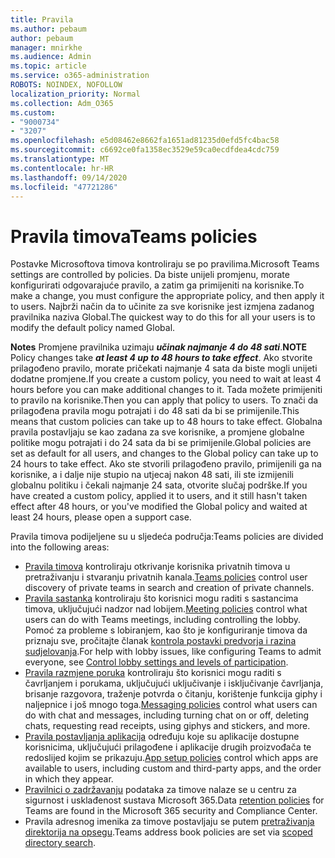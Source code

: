 ```yaml
---
title: Pravila
ms.author: pebaum
author: pebaum
manager: mnirkhe
ms.audience: Admin
ms.topic: article
ms.service: o365-administration
ROBOTS: NOINDEX, NOFOLLOW
localization_priority: Normal
ms.collection: Adm_O365
ms.custom:
- "9000734"
- "3207"
ms.openlocfilehash: e5d08462e8662fa1651ad81235d0efd5fc4bac58
ms.sourcegitcommit: c6692ce0fa1358ec3529e59ca0ecdfdea4cdc759
ms.translationtype: MT
ms.contentlocale: hr-HR
ms.lasthandoff: 09/14/2020
ms.locfileid: "47721286"
---
```

# <a name="teams-policies"></a><span data-ttu-id="7819e-102">Pravila timova</span><span class="sxs-lookup"><span data-stu-id="7819e-102">Teams policies</span></span>

<span data-ttu-id="7819e-103">Postavke Microsoftova timova kontroliraju se po pravilima.</span><span class="sxs-lookup"><span data-stu-id="7819e-103">Microsoft Teams settings are controlled by policies.</span></span> <span data-ttu-id="7819e-104">Da biste unijeli promjenu, morate konfigurirati odgovarajuće pravilo, a zatim ga primijeniti na korisnike.</span><span class="sxs-lookup"><span data-stu-id="7819e-104">To make a change, you must configure the appropriate policy, and then apply it to users.</span></span> <span data-ttu-id="7819e-105">Najbrži način da to učinite za sve korisnike jest izmjena zadanog pravilnika naziva Global.</span><span class="sxs-lookup"><span data-stu-id="7819e-105">The quickest way to do this for all your users is to modify the default policy named Global.</span></span> 

<span data-ttu-id="7819e-106">**Notes** Promjene pravilnika uzimaju ***učinak najmanje 4 do 48 sati***.</span><span class="sxs-lookup"><span data-stu-id="7819e-106">**NOTE** Policy changes take ***at least 4 up to 48 hours to take effect***.</span></span> <span data-ttu-id="7819e-107">Ako stvorite prilagođeno pravilo, morate pričekati najmanje 4 sata da biste mogli unijeti dodatne promjene.</span><span class="sxs-lookup"><span data-stu-id="7819e-107">If you create a custom policy, you need to wait at least 4 hours before you can make additional changes to it.</span></span> <span data-ttu-id="7819e-108">Tada možete primijeniti to pravilo na korisnike.</span><span class="sxs-lookup"><span data-stu-id="7819e-108">Then you can apply that policy to users.</span></span> <span data-ttu-id="7819e-109">To znači da prilagođena pravila mogu potrajati i do 48 sati da bi se primijenile.</span><span class="sxs-lookup"><span data-stu-id="7819e-109">This means that custom policies can take up to 48 hours to take effect.</span></span> <span data-ttu-id="7819e-110">Globalna pravila postavljaju se kao zadana za sve korisnike, a promjene globalne politike mogu potrajati i do 24 sata da bi se primijenile.</span><span class="sxs-lookup"><span data-stu-id="7819e-110">Global policies are set as default for all users, and changes to the Global policy can take up to 24 hours to take effect.</span></span> <span data-ttu-id="7819e-111">Ako ste stvorili prilagođeno pravilo, primijenili ga na korisnike, a i dalje nije stupio na utjecaj nakon 48 sati, ili ste izmijenili globalnu politiku i čekali najmanje 24 sata, otvorite slučaj podrške.</span><span class="sxs-lookup"><span data-stu-id="7819e-111">If you have created a custom policy, applied it to users, and it still hasn't taken effect after 48 hours, or you've modified the Global policy and waited at least 24 hours, please open a support case.</span></span>

<span data-ttu-id="7819e-112">Pravila timova podijeljene su u sljedeća područja:</span><span class="sxs-lookup"><span data-stu-id="7819e-112">Teams policies are divided into the following areas:</span></span>

- <span data-ttu-id="7819e-113">[Pravila timova](https://docs.microsoft.com/MicrosoftTeams/teams-policies) kontroliraju otkrivanje korisnika privatnih timova u pretraživanju i stvaranju privatnih kanala.</span><span class="sxs-lookup"><span data-stu-id="7819e-113">[Teams policies](https://docs.microsoft.com/MicrosoftTeams/teams-policies) control user discovery of private teams in search and creation of private channels.</span></span>  
- <span data-ttu-id="7819e-114">[Pravila sastanka](https://docs.microsoft.com/microsoftteams/meeting-policies-in-teams) kontroliraju što korisnici mogu raditi s sastancima timova, uključujući nadzor nad lobijem.</span><span class="sxs-lookup"><span data-stu-id="7819e-114">[Meeting policies](https://docs.microsoft.com/microsoftteams/meeting-policies-in-teams) control what users can do with Teams meetings, including controlling the lobby.</span></span> <span data-ttu-id="7819e-115">Pomoć za probleme s lobiranjem, kao što je konfiguriranje timova da priznaju sve, pročitajte članak [kontrola postavki predvorja i razina sudjelovanja](https://docs.microsoft.com/alchemyinsights/bypass-lobby).</span><span class="sxs-lookup"><span data-stu-id="7819e-115">For help with lobby issues, like configuring Teams to admit everyone, see [Control lobby settings and levels of participation](https://docs.microsoft.com/alchemyinsights/bypass-lobby).</span></span>
- <span data-ttu-id="7819e-116">[Pravila razmjene poruka](https://docs.microsoft.com/microsoftteams/messaging-policies-in-teams) kontroliraju što korisnici mogu raditi s čavrljanjem i porukama, uključujući uključivanje i isključivanje čavrljanja, brisanje razgovora, traženje potvrda o čitanju, korištenje funkcija giphy i naljepnice i još mnogo toga.</span><span class="sxs-lookup"><span data-stu-id="7819e-116">[Messaging policies](https://docs.microsoft.com/microsoftteams/messaging-policies-in-teams) control what users can do with chat and messages, including turning chat on or off, deleting chats, requesting read receipts, using giphys and stickers, and more.</span></span>
- <span data-ttu-id="7819e-117">[Pravila postavljanja aplikacija](https://docs.microsoft.com/MicrosoftTeams/teams-app-setup-policies) određuju koje su aplikacije dostupne korisnicima, uključujući prilagođene i aplikacije drugih proizvođača te redoslijed kojim se prikazuju.</span><span class="sxs-lookup"><span data-stu-id="7819e-117">[App setup policies](https://docs.microsoft.com/MicrosoftTeams/teams-app-setup-policies) control which apps are available to users, including custom and third-party apps, and the order in which they appear.</span></span>  
- <span data-ttu-id="7819e-118">[Pravilnici o zadržavanju](https://docs.microsoft.com/microsoftteams/retention-policies) podataka za timove nalaze se u centru za sigurnost i usklađenost sustava Microsoft 365.</span><span class="sxs-lookup"><span data-stu-id="7819e-118">Data [retention policies](https://docs.microsoft.com/microsoftteams/retention-policies) for Teams are found in the Microsoft 365 security and Compliance Center.</span></span>
- <span data-ttu-id="7819e-119">Pravila adresnog imenika za timove postavljaju se putem [pretraživanja direktorija na opsegu](https://docs.microsoft.com/MicrosoftTeams/teams-scoped-directory-search).</span><span class="sxs-lookup"><span data-stu-id="7819e-119">Teams address book policies are set via [scoped directory search](https://docs.microsoft.com/MicrosoftTeams/teams-scoped-directory-search).</span></span>